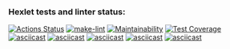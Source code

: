 ### Hexlet tests and linter status:
[![Actions Status](https://github.com/Mansur903/frontend-project-lvl2/workflows/hexlet-check/badge.svg)](https://github.com/Mansur903/frontend-project-lvl2/actions) [![make-lint](https://github.com/Mansur903/frontend-project-lvl2/actions/workflows/make-lint.yml/badge.svg)](https://github.com/Mansur903/frontend-project-lvl2/actions/workflows/make-lint.yml) [![Maintainability](https://api.codeclimate.com/v1/badges/e4de1eca41ac5fa49a07/maintainability)](https://codeclimate.com/github/Mansur903/frontend-project-lvl2/maintainability) [![Test Coverage](https://api.codeclimate.com/v1/badges/e4de1eca41ac5fa49a07/test_coverage)](https://codeclimate.com/github/Mansur903/frontend-project-lvl2/test_coverage)  
[![asciicast](https://asciinema.org/a/OQF5hp5Dcif947APOXfh6TzxM.svg)](https://asciinema.org/a/OQF5hp5Dcif947APOXfh6TzxM)  [![asciicast](https://asciinema.org/a/a8CUDwPMpDo1lTnebSeun52Zm.svg)](https://asciinema.org/a/a8CUDwPMpDo1lTnebSeun52Zm)  [![asciicast](https://asciinema.org/a/P3MAGvu1S23vlAEoTX8SbFrns.svg)](https://asciinema.org/a/P3MAGvu1S23vlAEoTX8SbFrns)  [![asciicast](https://asciinema.org/a/TnraCqQXXrcReTsDGtI8msBp4.svg)](https://asciinema.org/a/TnraCqQXXrcReTsDGtI8msBp4)  [![asciicast](https://asciinema.org/a/RZ3NtJ79QZeKZeZiR0c4wUkKB.svg)](https://asciinema.org/a/RZ3NtJ79QZeKZeZiR0c4wUkKB)
